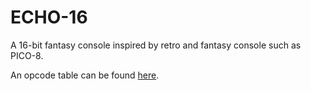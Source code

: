 # ECHO-16
A 16-bit fantasy console inspired by retro and fantasy console such as PICO-8.

An opcode table can be found [here](https://docs.google.com/spreadsheets/d/1zsAt8UhWb5hhEBhmltyN44u-mqff4lLyON6i1-kWji4/edit?usp=sharing).
